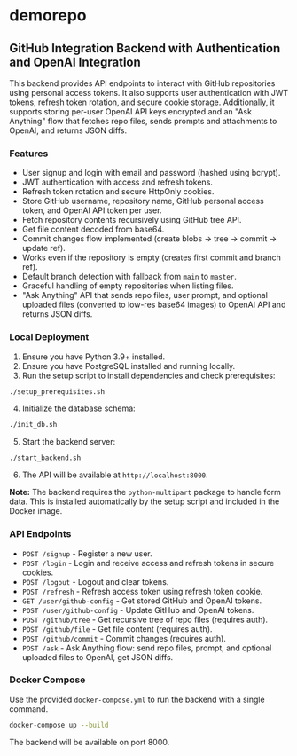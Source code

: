 # demorepo

## GitHub Integration Backend with Authentication and OpenAI Integration

This backend provides API endpoints to interact with GitHub repositories using personal access tokens.
It also supports user authentication with JWT tokens, refresh token rotation, and secure cookie storage.
Additionally, it supports storing per-user OpenAI API keys encrypted and an "Ask Anything" flow that fetches repo files, sends prompts and attachments to OpenAI, and returns JSON diffs.

### Features

- User signup and login with email and password (hashed using bcrypt).
- JWT authentication with access and refresh tokens.
- Refresh token rotation and secure HttpOnly cookies.
- Store GitHub username, repository name, GitHub personal access token, and OpenAI API token per user.
- Fetch repository contents recursively using GitHub tree API.
- Get file content decoded from base64.
- Commit changes flow implemented (create blobs -> tree -> commit -> update ref).
- Works even if the repository is empty (creates first commit and branch ref).
- Default branch detection with fallback from `main` to `master`.
- Graceful handling of empty repositories when listing files.
- "Ask Anything" API that sends repo files, user prompt, and optional uploaded files (converted to low-res base64 images) to OpenAI API and returns JSON diffs.

### Local Deployment

1. Ensure you have Python 3.9+ installed.
2. Ensure you have PostgreSQL installed and running locally.
3. Run the setup script to install dependencies and check prerequisites:

```bash
./setup_prerequisites.sh
```

4. Initialize the database schema:

```bash
./init_db.sh
```

5. Start the backend server:

```bash
./start_backend.sh
```

6. The API will be available at `http://localhost:8000`.

**Note:** The backend requires the `python-multipart` package to handle form data. This is installed automatically by the setup script and included in the Docker image.

### API Endpoints

- `POST /signup` - Register a new user.
- `POST /login` - Login and receive access and refresh tokens in secure cookies.
- `POST /logout` - Logout and clear tokens.
- `POST /refresh` - Refresh access token using refresh token cookie.
- `GET /user/github-config` - Get stored GitHub and OpenAI tokens.
- `POST /user/github-config` - Update GitHub and OpenAI tokens.
- `POST /github/tree` - Get recursive tree of repo files (requires auth).
- `POST /github/file` - Get file content (requires auth).
- `POST /github/commit` - Commit changes (requires auth).
- `POST /ask` - Ask Anything flow: send repo files, prompt, and optional uploaded files to OpenAI, get JSON diffs.

### Docker Compose

Use the provided `docker-compose.yml` to run the backend with a single command.

```bash
docker-compose up --build
```

The backend will be available on port 8000.

